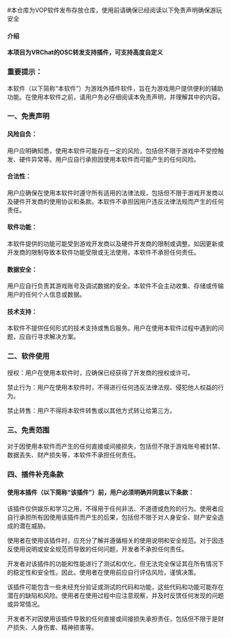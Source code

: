 #本仓库为VOP软件发布存放仓库，使用前请确保已经阅读以下免责声明确保游玩安全

#### 介绍
**本项目为VRChat的OSC转发支持插件，可支持高度自定义**


### 重要提示：

本软件（以下简称“本软件”）为游戏外插件软件，旨在为游戏用户提供便利的辅助功能。在使用本软件之前，请用户务必仔细阅读本免责声明，并理解其中的内容。

### 一、免责声明

#### 风险自负：
用户应明确知悉，使用本软件可能存在一定的风险，包括但不限于游戏中不受控触发、硬件异常等。用户应自行承担因使用本软件而可能产生的任何风险。

#### 合法性：
用户应确保在使用本软件时遵守所有适用的法律法规，包括但不限于游戏开发商以及硬件开发商的使用协议和条款。本软件不承担因用户违反法律法规而产生的任何责任。

#### 软件功能：
本软件提供的功能可能受到游戏开发商以及硬件开发商的限制或调整。如因更新或开发商的限制导致本软件功能受限或无法使用，本软件不承担任何责任。

#### 数据安全：
用户应自行负责其游戏账号及调试数据的安全。本软件不会主动收集、存储或传输用户的任何个人信息或数据。

#### 技术支持：
本软件不提供任何形式的技术支持或售后服务。用户在使用本软件过程中遇到的问题，应自行寻求解决方案。

### 二、软件使用

授权：用户在使用本软件时，应确保已经获得了开发商的授权或许可。

禁止行为：用户在使用本软件时，不得进行任何违反法律法规、侵犯他人权益的行为。

禁止转售：用户不得将本软件转售或以其他方式转让给第三方。

### 三、免责范围

对于因使用本软件而产生的任何直接或间接损失，包括但不限于游戏账号被封禁、数据丢失、财产损失等，本软件不承担任何责任。

### 四、插件补充条款
#### 使用本插件（以下简称“该插件”）前，用户必须明确并同意以下条款：

该插件仅供娱乐和学习之用，不得用于任何非法、不道德或危险的行为。使用者应自行承担所有因使用该插件而产生的后果，包括但不限于对人身安全、财产安全造成的潜在威胁。

使用者在使用该插件时，应充分了解并遵循相关的使用说明和安全规范。对于因违反使用说明或安全规范而导致的任何问题，开发者不承担任何责任。

开发者对该插件的功能和性能进行了测试和优化，但无法完全保证其在所有情况下的稳定性和安全性。因此，使用者在使用前应自行评估风险，谨慎决策。

该插件可能包含一些未经充分验证或测试的代码和功能，这些代码和功能可能存在潜在的缺陷和风险。使用者在使用过程中应注意观察，并及时反馈任何发现的问题或异常情况。

开发者不对因使用该插件导致的任何直接或间接损失承担责任，包括但不限于是财产损失、人身伤害、精神损害等。
